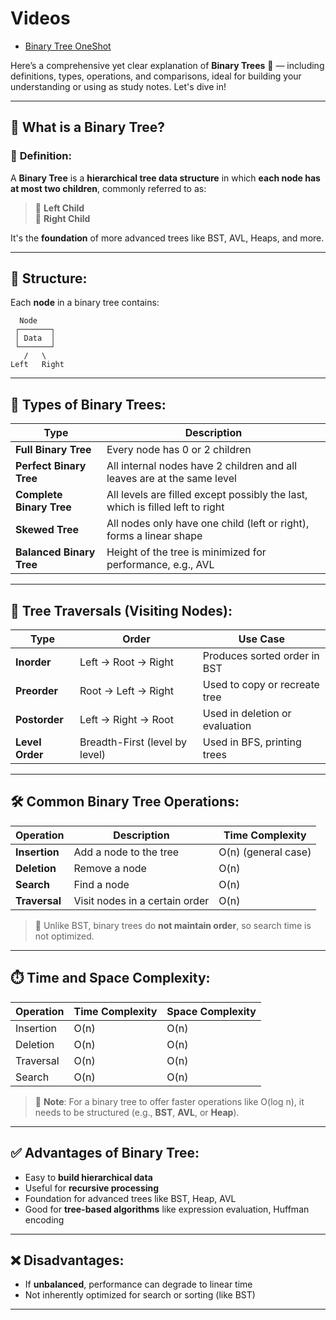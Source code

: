 # Videos
- [Binary Tree OneShot](https://youtu.be/ThQ7dGtBdAE?si=mEEf3P3cwpybWqwn)

Here’s a comprehensive yet clear explanation of **Binary Trees** 🌳 — including definitions, types, operations, and comparisons, ideal for building your understanding or using as study notes. Let's dive in!

---

## 🌳 What is a **Binary Tree**?

### 🔹 **Definition**:
A **Binary Tree** is a **hierarchical tree data structure** in which **each node has at most two children**, commonly referred to as:

> 🔸 **Left Child**  
> 🔸 **Right Child**

It's the **foundation** of more advanced trees like BST, AVL, Heaps, and more.

---

## 🧠 Structure:

Each **node** in a binary tree contains:
```
  Node
 ┌───────┐
 │ Data  │
 └───────┘
   /   \
Left   Right
```

---

## 🧱 Types of Binary Trees:

| Type                    | Description |
|-------------------------|-------------|
| **Full Binary Tree**    | Every node has 0 or 2 children |
| **Perfect Binary Tree** | All internal nodes have 2 children and all leaves are at the same level |
| **Complete Binary Tree**| All levels are filled except possibly the last, which is filled left to right |
| **Skewed Tree**         | All nodes only have one child (left or right), forms a linear shape |
| **Balanced Binary Tree**| Height of the tree is minimized for performance, e.g., AVL |

---

## 🔁 Tree Traversals (Visiting Nodes):

| Type         | Order                         | Use Case                      |
|--------------|-------------------------------|-------------------------------|
| **Inorder**  | Left → Root → Right           | Produces sorted order in BST |
| **Preorder** | Root → Left → Right           | Used to copy or recreate tree |
| **Postorder**| Left → Right → Root           | Used in deletion or evaluation |
| **Level Order** | Breadth-First (level by level) | Used in BFS, printing trees   |

---

## 🛠️ Common Binary Tree Operations:

| Operation      | Description                             | Time Complexity |
|----------------|-----------------------------------------|------------------|
| **Insertion**   | Add a node to the tree                 | O(n) (general case) |
| **Deletion**    | Remove a node                          | O(n)             |
| **Search**      | Find a node                            | O(n)             |
| **Traversal**   | Visit nodes in a certain order         | O(n)             |
> 🔸 Unlike BST, binary trees do **not maintain order**, so search time is not optimized.

---

## ⏱️ Time and Space Complexity:

| Operation   | Time Complexity | Space Complexity |
|-------------|------------------|------------------|
| Insertion   | O(n)             | O(n)             |
| Deletion    | O(n)             | O(n)             |
| Traversal   | O(n)             | O(n)             |
| Search      | O(n)             | O(n)             |

> 📝 **Note**: For a binary tree to offer faster operations like O(log n), it needs to be structured (e.g., **BST**, **AVL**, or **Heap**).

---

## ✅ Advantages of Binary Tree:

- Easy to **build hierarchical data**
- Useful for **recursive processing**
- Foundation for advanced trees like BST, Heap, AVL
- Good for **tree-based algorithms** like expression evaluation, Huffman encoding

---

## ❌ Disadvantages:

- If **unbalanced**, performance can degrade to linear time
- Not inherently optimized for search or sorting (like BST)

---
